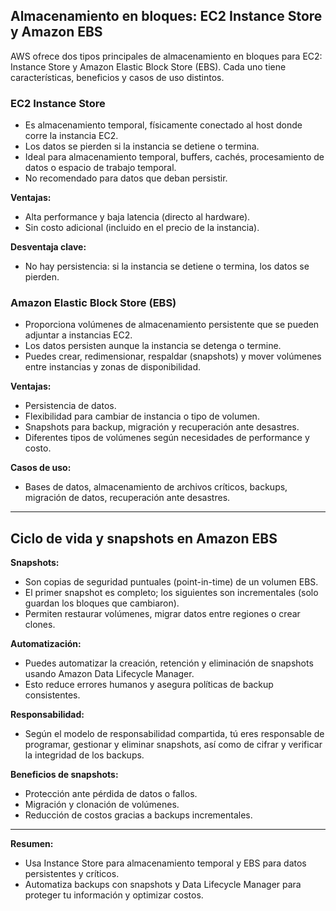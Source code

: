 ## Almacenamiento en bloques: EC2 Instance Store y Amazon EBS

AWS ofrece dos tipos principales de almacenamiento en bloques para EC2: Instance Store y Amazon Elastic Block Store (EBS). Cada uno tiene características, beneficios y casos de uso distintos.

### EC2 Instance Store

- Es almacenamiento temporal, físicamente conectado al host donde corre la instancia EC2.
- Los datos se pierden si la instancia se detiene o termina.
- Ideal para almacenamiento temporal, buffers, cachés, procesamiento de datos o espacio de trabajo temporal.
- No recomendado para datos que deban persistir.

**Ventajas:**

- Alta performance y baja latencia (directo al hardware).
- Sin costo adicional (incluido en el precio de la instancia).

**Desventaja clave:**

- No hay persistencia: si la instancia se detiene o termina, los datos se pierden.

### Amazon Elastic Block Store (EBS)

- Proporciona volúmenes de almacenamiento persistente que se pueden adjuntar a instancias EC2.
- Los datos persisten aunque la instancia se detenga o termine.
- Puedes crear, redimensionar, respaldar (snapshots) y mover volúmenes entre instancias y zonas de disponibilidad.

**Ventajas:**

- Persistencia de datos.
- Flexibilidad para cambiar de instancia o tipo de volumen.
- Snapshots para backup, migración y recuperación ante desastres.
- Diferentes tipos de volúmenes según necesidades de performance y costo.

**Casos de uso:**

- Bases de datos, almacenamiento de archivos críticos, backups, migración de datos, recuperación ante desastres.

---

## Ciclo de vida y snapshots en Amazon EBS

**Snapshots:**

- Son copias de seguridad puntuales (point-in-time) de un volumen EBS.
- El primer snapshot es completo; los siguientes son incrementales (solo guardan los bloques que cambiaron).
- Permiten restaurar volúmenes, migrar datos entre regiones o crear clones.

**Automatización:**

- Puedes automatizar la creación, retención y eliminación de snapshots usando Amazon Data Lifecycle Manager.
- Esto reduce errores humanos y asegura políticas de backup consistentes.

**Responsabilidad:**

- Según el modelo de responsabilidad compartida, tú eres responsable de programar, gestionar y eliminar snapshots, así como de cifrar y verificar la integridad de los backups.

**Beneficios de snapshots:**

- Protección ante pérdida de datos o fallos.
- Migración y clonación de volúmenes.
- Reducción de costos gracias a backups incrementales.

---

**Resumen:**

- Usa Instance Store para almacenamiento temporal y EBS para datos persistentes y críticos.
- Automatiza backups con snapshots y Data Lifecycle Manager para proteger tu información y optimizar costos.
